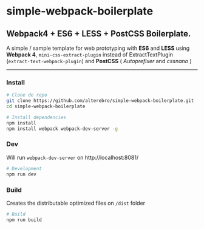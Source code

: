 # simple-webpack-boilerplate

## Webpack4 + ES6 + LESS + PostCSS Boilerplate.

A simple / sample template for web prototyping with **ES6** and **LESS** using **Webpack 4**, `mini-css-extract-plugin` instead of ExtractTextPlugin (`extract-text-webpack-plugin`) and **PostCSS** ( *Autoprefixer* and *cssnano* )

---

### Install

```sh
# Clone de repo
git clone https://github.com/alterebro/simple-webpack-boilerplate.git
cd simple-webpack-boilerplate

# Install dependencies
npm install
npm install webpack webpack-dev-server -g
```

### Dev

Will run `webpack-dev-server` on http://localhost:8081/

```sh
# Development
npm run dev
```


### Build

Creates the distributable optimized files on `/dist` folder

```sh
# Build
npm run build
```

